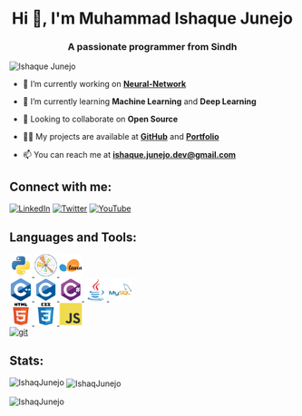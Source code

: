 <h1 align="center">Hi 👋, I'm Muhammad Ishaque Junejo</h1>
<h3 align="center">A passionate programmer from Sindh</h3>

<p align="left"> <img src="https://komarev.com/ghpvc/?username=ishaqjunejo&label=Profile%20views&color=0e75b6&style=flat" alt="Ishaque Junejo" /> </p>

- 🔭 I’m currently working on **[Neural-Network](https://github.com/IshaqJunejo/project-neural-network)**

- 🌱 I’m currently learning **Machine Learning** and **Deep Learning**

- 👯 Looking to collaborate on **Open Source**

- 👨‍💻 My projects are available at **[GitHub](https://github.com/IshaqJunejo)** and **[Portfolio](https://ishaqjunejo.github.io)**

- 📫 You can reach me at **ishaque.junejo.dev@gmail.com**


## Connect with me:
<p>
<a href="https://www.linkedin.com/in/ishaque-junejo/"><img src="https://raw.githubusercontent.com/rahuldkjain/github-profile-readme-generator/master/src/images/icons/Social/linked-in-alt.svg" alt="LinkedIn" width="40" height="40"></a> 
<a href="https://x.com/mij_games"><img src="https://raw.githubusercontent.com/rahuldkjain/github-profile-readme-generator/master/src/images/icons/Social/twitter.svg" alt="Twitter" width="40" height="40"></a>
<a href="https://www.youtube.com/@mij_games"><img src="https://raw.githubusercontent.com/rahuldkjain/github-profile-readme-generator/master/src/images/icons/Social/youtube.svg" alt="YouTube" width="40" height="40"></a>
</p>

## Languages and Tools:
<p align="left">
<a href="https://www.python.org" target="_blank" rel="noreferrer"> <img src="https://raw.githubusercontent.com/devicons/devicon/master/icons/python/python-original.svg" alt="python" width="40" height="40"/>
<a href="https://matplotlib.org" target="_blank" rel="noreferrer"> <img src="https://raw.githubusercontent.com/devicons/devicon/master/icons/matplotlib/matplotlib-original.svg" alt="matplotlib" width="40" height="40"/>
<a href="https://scikit-learn.org" target="_blank" rel="noreferrer"> <img src="https://raw.githubusercontent.com/devicons/devicon/master/icons/scikitlearn/scikitlearn-original.svg" alt="scikit-learn" width="40" height="40"/></br>
<a href="https://www.w3schools.com/cpp/" target="_blank" rel="noreferrer"> <img src="https://raw.githubusercontent.com/devicons/devicon/master/icons/cplusplus/cplusplus-original.svg" alt="cplusplus" width="40" height="40"/> </a>
<a href="https://www.cprogramming.com/" target="_blank" rel="noreferrer"> <img src="https://raw.githubusercontent.com/devicons/devicon/master/icons/c/c-original.svg" alt="c" width="40" height="40"/> </a>
<a href="https://www.w3schools.com/cs/" target="_blank" rel="noreferrer"> <img src="https://raw.githubusercontent.com/devicons/devicon/master/icons/csharp/csharp-original.svg" alt="csharp" width="40" height="40"/> </a>
<a href="https://www.java.com" target="_blank" rel="noreferrer"> <img src="https://raw.githubusercontent.com/devicons/devicon/master/icons/java/java-original.svg" alt="java" width="40" height="40"/> </a><a href="https://www.mysql.com" target="_blank" rel="noreferrer"> <img src="https://raw.githubusercontent.com/devicons/devicon/master/icons/mysql/mysql-original-wordmark.svg" alt="java" width="40" height="40"/> </a>
</br>
</a> <a href="https://www.w3.org/html/" target="_blank" rel="noreferrer"> <img src="https://raw.githubusercontent.com/devicons/devicon/master/icons/html5/html5-original-wordmark.svg" alt="html5" width="40" height="40"/> </a>
<a href="https://www.w3schools.com/css/" target="_blank" rel="noreferrer"> <img src="https://raw.githubusercontent.com/devicons/devicon/master/icons/css3/css3-original-wordmark.svg" alt="css3" width="40" height="40"/> </a>
<a href="https://developer.mozilla.org/en-US/docs/Web/JavaScript" target="_blank" rel="noreferrer"> <img src="https://raw.githubusercontent.com/devicons/devicon/master/icons/javascript/javascript-original.svg" alt="javascript" width="40" height="40"/> </a>
</br>
<a href="https://git-scm.com/" target="_blank" rel="noreferrer"> <img src="https://www.vectorlogo.zone/logos/git-scm/git-scm-icon.svg" alt="git" width="40" height="40"/> </a>
</br>
</p>

## Stats:
<p><img align="left" src="https://github-readme-stats.vercel.app/api/top-langs?username=ishaqjunejo&show_icons=true&locale=en&layout=compact" alt="IshaqJunejo" /></p>

<p>&nbsp;<img align="center" src="https://github-readme-stats.vercel.app/api?username=ishaqjunejo&show_icons=true&locale=en" alt="IshaqJunejo" /></p>

<p><img align="center" src="https://github-readme-streak-stats.herokuapp.com/?user=ishaqjunejo&" alt="IshaqJunejo" /></p>

